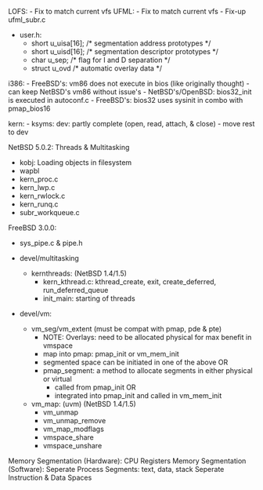 LOFS:
	- Fix to match current vfs
UFML:
	- Fix to match current vfs
	- Fix-up ufml_subr.c
- user.h:
	- short	u_uisa[16];					/* segmentation address prototypes */
	- short	u_uisd[16];					/* segmentation descriptor prototypes */
	- char	u_sep;						/* flag for I and D separation */
	- struct u_ovd						/* automatic overlay data */


i386:
	- FreeBSD's: vm86 does not execute in bios (like originally thought)
		- can keep NetBSD's vm86 without issue's
	- NetBSD's/OpenBSD: bios32_init is executed in autoconf.c
	- FreeBSD's: bios32 uses sysinit in combo with pmap_bios16
	
kern:
	- ksyms: dev: partly complete (open, read, attach, & close)
		- move rest to dev

NetBSD 5.0.2: Threads & Multitasking
- kobj: Loading objects in filesystem
- wapbl
- kern_proc.c
- kern_lwp.c
- kern_rwlock.c
- kern_runq.c
- subr_workqueue.c

FreeBSD 3.0.0:
- sys_pipe.c & pipe.h

- devel/multitasking
	- kernthreads: (NetBSD 1.4/1.5)
		- kern_kthread.c: kthread_create, exit, create_deferred, run_deferred_queue
		- init_main: starting of threads
- devel/vm:
	- vm_seg/vm_extent (must be compat with pmap, pde & pte)
		- NOTE: Overlays: need to be allocated physical for max benefit in vmspace
		- map into pmap: pmap_init or vm_mem_init
		- segmented space can be initiated in one of the above
		OR
		- pmap_segment: a method to allocate segments in either physical or virtual
			- called from pmap_init
			OR
			- integrated into pmap_init and called in vm_mem_init 		
	- vm_map: (uvm) (NetBSD 1.4/1.5)
		- vm_unmap
		- vm_unmap_remove
		- vm_map_modflags
		- vmspace_share
		- vmspace_unshare

Memory Segmentation (Hardware): CPU Registers
Memory Segmentation (Software):
Seperate Process Segments: text, data, stack
Seperate Instruction & Data Spaces
